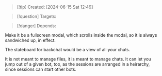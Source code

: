 
>[!tip] Created: [2024-06-15 Sat 12:49]

>[!question] Targets: 

>[!danger] Depends: 

Make it be a fullscreen modal, which scrolls inside the modal, so it is always sandwiched up, in effect.

The stateboard for backchat would be a view of all your chats.

It is not meant to manage files, it is meant to manage chats.  It can let you jump out of a given bot, too, as the sessions are arranged in a heirarchy, since sessions can start other bots.